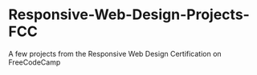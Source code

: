 # Responsive-Web-Design-Projects-FCC
A few projects from the Responsive Web Design Certification on FreeCodeCamp
